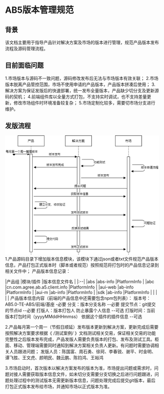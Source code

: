 # AB5版本管理规范

## 背景

该文档主要用于指导产品针对解决方案及市场的版本进行管理，规范产品版本发布流程及源码管理流程。
## 目前面临问题

1.市场版本与源码不一致问题，源码修改发布后无法与市场版本有效关联；
2.市场版本脱离产品管控范围，市场不使用申请的产品版本，产品版本拼凑后使用；
3.解决方案为保证发版后的快速部署，统一发布全量版本，产品缺少切分支及更新源码的契机；
4.前端组件库以全量方式打包，不支持实时调试，也不支持差量更新，修改市场组件时环境准备较复杂；
5.市场定制化较多，需要切市场分支进行维护。
## 发版流程

![版本发布流程.png](../images/项目管理/AB5版本管理规范/1.png)
1.产品源码目录下增加版本信息模块，该模块下通过json或者txt文件规范产品版本信息，产品打包正式版本时（脚本或者规范）按照规范将打包时的产品信息记录到相关文件中；
产品版本信息记录：

|产品组 |模块/插件 |版本信息文件名 |
|:--|
|abs |abs-info |PlatformInfo |
|abc |cn.com.agree.ab.a5.client.info |PlatformInfo |
|aui-web |ab-info |PlatformInfo |
|aui-m |ab-info |PlatformInfo |
|sdk |ab-info |PlatformInfo |
| | | |
产品版本信息内容（前端的产品信息中还需要包含npm包列表）：
版本号：AB5.0-TE-ABS/前端/基座  -必要
分支：版本分支名称      --必要
提交节点：git提交的节点id    --必要 
打版人：版本打包人    防止暴露个人信息   --可选
打版时间：当前版本打包时间（yyyyMMddHHmmss）  依据这个插件的插件信息   --可选

2.产品每月第一个周一（节假日顺延）发布版本更新到解决方案，更新完成后需要按照解决方案要求根据《 /测试案例/ 》文档测试相关交易，保证相关交易的功能完整性之后版本发布完成，产品发版人需要负责版本的打包、发布及测试工具。柜面、移动、管理端需要同时通知到解决方案相关负责人更新。有问题时需要协调相关人员跟进问题；
发版人员：陈国富、周石勇、徐珂、李春锐、谢平、时金明、谭飞胜、王文虎、颜明民、魏云鹏、陈钧鸿、王裕鸿

3.市场启动时，首次版本以解决方案发布的版本为准，市场提出问题或需求时，问题对接人需要获取版本信息文件，如未切分支需要分支切换之后进行问题跟进，问题处理过程中的测试版本无需更新版本信息，问题处理完成后提交git版本，最后打包正式版本发布给市场，并通知市场以正式版本为准。